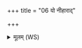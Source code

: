 +++
title = "06 यो नीहाराद्"

+++
<details><summary>मूलम् (WS)</summary>

यो नीहाराद् यः पृष्ठाया यो ऽभ्यस्परिजायसे ।  
गर्भो यो विद्युतामसि स नः कीश्मील मृडय ॥ ६ ॥
</details>